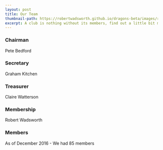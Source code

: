 ```yaml
---
layout: post
title: Our Team
thumbnail-path: https://robertwadsworth.github.io/dragons-beta/images/runnerFour.jpg
excerpt: A club is nothing without its members, find out a little bit more about who we are.
---
```


### Chairman
Pete Bedford

### Secretary
Graham Kitchen

### Treasurer
Claire Watterson

### Membership
Robert Wadsworth

### Members
As of December 2016 - We had 85 members
